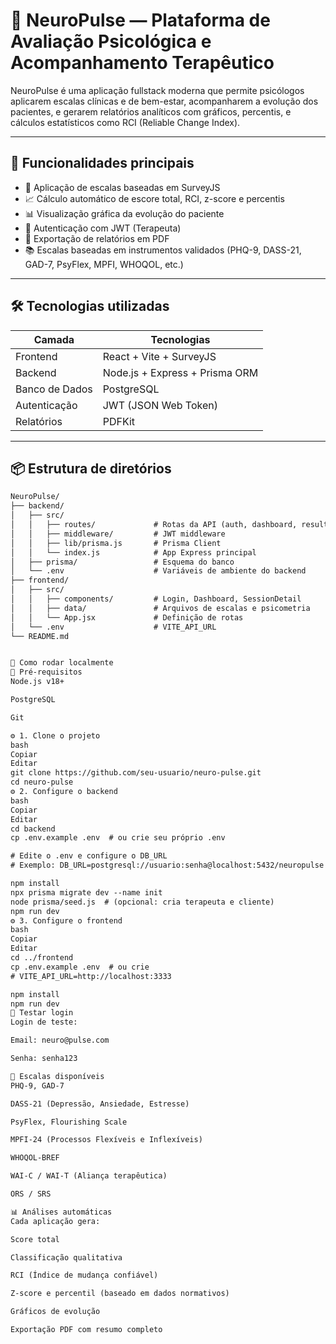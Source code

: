 # 🧠 NeuroPulse — Plataforma de Avaliação Psicológica e Acompanhamento Terapêutico

NeuroPulse é uma aplicação fullstack moderna que permite psicólogos aplicarem escalas clínicas e de bem-estar, acompanharem a evolução dos pacientes, e gerarem relatórios analíticos com gráficos, percentis, e cálculos estatísticos como RCI (Reliable Change Index).

---

## 🚀 Funcionalidades principais

- 📝 Aplicação de escalas baseadas em SurveyJS
- 📈 Cálculo automático de escore total, RCI, z-score e percentis
- 📊 Visualização gráfica da evolução do paciente
- 🔐 Autenticação com JWT (Terapeuta)
- 📎 Exportação de relatórios em PDF
- 📚 Escalas baseadas em instrumentos validados (PHQ-9, DASS-21, GAD-7, PsyFlex, MPFI, WHOQOL, etc.)

---

## 🛠️ Tecnologias utilizadas

| Camada        | Tecnologias                      |
|---------------|----------------------------------|
| Frontend      | React + Vite + SurveyJS          |
| Backend       | Node.js + Express + Prisma ORM   |
| Banco de Dados| PostgreSQL                       |
| Autenticação  | JWT (JSON Web Token)             |
| Relatórios    | PDFKit                           |

---

## 📦 Estrutura de diretórios

```txt
NeuroPulse/
├── backend/
│   ├── src/
│   │   ├── routes/             # Rotas da API (auth, dashboard, resultados)
│   │   ├── middleware/         # JWT middleware
│   │   ├── lib/prisma.js       # Prisma Client
│   │   └── index.js            # App Express principal
│   ├── prisma/                 # Esquema do banco
│   └── .env                    # Variáveis de ambiente do backend
├── frontend/
│   ├── src/
│   │   ├── components/         # Login, Dashboard, SessionDetail
│   │   ├── data/               # Arquivos de escalas e psicometria
│   │   └── App.jsx             # Definição de rotas
│   └── .env                    # VITE_API_URL
└── README.md


🧪 Como rodar localmente
🔧 Pré-requisitos
Node.js v18+

PostgreSQL

Git

⚙️ 1. Clone o projeto
bash
Copiar
Editar
git clone https://github.com/seu-usuario/neuro-pulse.git
cd neuro-pulse
⚙️ 2. Configure o backend
bash
Copiar
Editar
cd backend
cp .env.example .env  # ou crie seu próprio .env

# Edite o .env e configure o DB_URL
# Exemplo: DB_URL=postgresql://usuario:senha@localhost:5432/neuropulse

npm install
npx prisma migrate dev --name init
node prisma/seed.js  # (opcional: cria terapeuta e cliente)
npm run dev
⚙️ 3. Configure o frontend
bash
Copiar
Editar
cd ../frontend
cp .env.example .env  # ou crie
# VITE_API_URL=http://localhost:3333

npm install
npm run dev
🧪 Testar login
Login de teste:

Email: neuro@pulse.com

Senha: senha123

📐 Escalas disponíveis
PHQ-9, GAD-7

DASS-21 (Depressão, Ansiedade, Estresse)

PsyFlex, Flourishing Scale

MPFI-24 (Processos Flexíveis e Inflexíveis)

WHOQOL-BREF

WAI-C / WAI-T (Aliança terapêutica)

ORS / SRS

📊 Análises automáticas
Cada aplicação gera:

Score total

Classificação qualitativa

RCI (Índice de mudança confiável)

Z-score e percentil (baseado em dados normativos)

Gráficos de evolução

Exportação PDF com resumo completo


